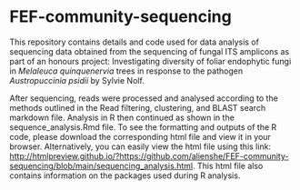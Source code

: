 # FEF-community-sequencing

This repository contains details and code used for data analysis of sequencing data obtained from the sequencing of fungal ITS amplicons as part of an honours project: Investigating diversity of foliar endophytic fungi in _Melaleuca quinquenervia_ trees in response to the pathogen _Austropuccinia psidii_ by Sylvie Nolf.

After sequencing, reads were processed and analysed according to the methods outlined in the Read filtering, clustering, and BLAST search markdown file. Analysis in R then continued as shown in the sequence_analysis.Rmd file. To see the formatting and outputs of the R code, please download the corresponding html file and view it in your browser. Alternatively, you can easily view the html file using this link: http://htmlpreview.github.io/?https://github.com/alienshe/FEF-community-sequencing/blob/main/sequencing_analysis.html. This html file also contains information on the packages used during R analysis.

